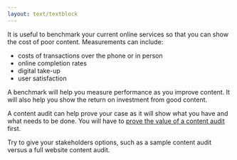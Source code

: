 ```yaml
---
layout: text/textblock
---
```


It is useful to benchmark your current online services so that you can show the cost of poor content. Measurements can include:

- costs of transactions over the phone or in person
- online completion rates
- digital take-up
- user satisfaction

A benchmark will help you measure performance as you improve content. It will also help you show the return on investment from good content.


A content audit can help prove your case as it will show what you have and what needs to be done. You will have to [prove the value of a content audit](/content-strategy/content-auditing/prove-the-value/) first.

Try to give your stakeholders options, such as a sample content audit versus a full website content audit.



